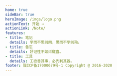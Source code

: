 ```yaml
---
home: true
sideBar: true
heroImage: /imgs/logo.png
actionText: 开始 →
actionLink: /Note/
features:
- title: 笔记
  details: 学而不思则罔，思而不学则殆。
- title: 备忘
  details: 好记性不如烂键盘。
- title: 工具
  details: 工欲善其事，必先利其器。
footer: 陇ICP备17000679号-1 Copyright @ 2016-2020
---
```

